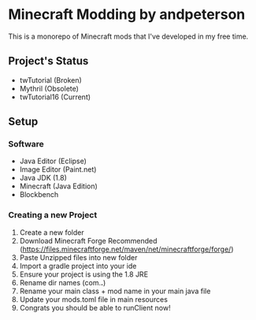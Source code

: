 # Minecraft Modding by andpeterson
This is a monorepo of Minecraft mods that I've developed in my free time.

## Project's Status
- twTutorial (Broken)
- Mythril (Obsolete)
- twTutorial16 (Current)

## Setup
### Software
- Java Editor (Eclipse)
- Image Editor (Paint.net)
- Java JDK (1.8)
- Minecraft (Java Edition)
- Blockbench

### Creating a new Project
1. Create a new folder
1. Download Minecraft Forge Recommended (https://files.minecraftforge.net/maven/net/minecraftforge/forge/)
1. Paste Unzipped files into new folder
1. Import a gradle project into your ide
1. Ensure your project is using the 1.8 JRE
1. Rename dir names (com.____.____)
1. Rename your main class + mod name in your main java file
1. Update your mods.toml file in main resources
1. Congrats you should be able to runClient now!